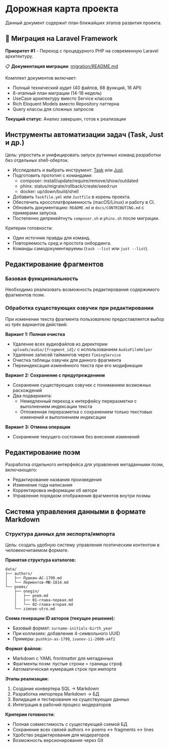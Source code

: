 # Дорожная карта проекта

Данный документ содержит план ближайших этапов развития проекта.

## 🚀 Миграция на Laravel Framework

**Приоритет #1** - Переход с процедурного PHP на современную Laravel архитектуру.

📋 **Документация миграции**: [migration/README.md](./migration/README.md)

Комплект документов включает:
- Полный технический аудит (40 файлов, 68 функций, 16 API)
- 8-этапный план миграции (14-18 недель) 
- UseCase архитектуру вместо Service классов
- Rich Eloquent Models вместо Repository паттерна
- Query классы для сложных запросов

**Текущий статус**: Анализ завершен, готов к реализации

## Инструменты автоматизации задач (Task, Just и др.)

Цель: упростить и унифицировать запуск рутинных команд разработки без отдельных shell-оберток.

- Исследовать и выбрать инструмент: [Task](https://taskfile.dev) или [Just](https://github.com/casey/just).
- Подготовить прототип с командами:
  - composer: install/update/require/remove/show/outdated
  - phinx: status/migrate/rollback/create/seed:run
  - docker: up/down/build/shell
- Добавить `Taskfile.yml` или `Justfile` в корень проекта.
- Обеспечить кроссплатформенность (macOS/Linux) и работу в CI.
- Обновить документацию: `README.md` и `docs/CONTRIBUTING.md` с примерами запуска.
- Постепенно депрекейтнуть `composer.sh` и `phinx.sh` после миграции.

Критерии готовности:
- Один источник правды для команд.
- Повторяемость сред и простота онбординга.
- Команды самодокументируемы (`task --list` или `just --list`).

## Редактирование фрагментов

### Базовая функциональность
Необходимо реализовать возможность редактирования содержимого фрагментов поэм.

### Обработка существующих озвучек при редактировании

При изменении текста фрагмента пользователю предоставляется выбор из трёх вариантов действий:

**Вариант 1: Полная очистка**
- Удаление всех аудиофайлов из директории `uploads/audio/{fragment_id}/` с использованием `AudioFileHelper`
- Удаление записей таймингов через `TimingService`
- Очистка таблицы озвучек для данного фрагмента
- Переиндексация изменённого текста при его модификации

**Вариант 2: Сохранение с предупреждением**
- Сохранение существующих озвучек с пониманием возможных расхождений
- Два подварианта:
  - Немедленный переход к интерфейсу переразметки с выполнением индексации текста
  - Отложенная переразметка с сохранением только текстовых изменений и выполнением индексации

**Вариант 3: Отмена операции**
- Сохранение текущего состояния без внесения изменений

## Редактирование поэм

Разработка отдельного интерфейса для управления метаданными поэм, включающего:
- Редактирование названия произведения
- Изменение года написания
- Корректировка информации об авторе
- Управление порядком отображения фрагментов внутри поэмы

## Система управления данными в формате Markdown

### Структура данных для экспорта/импорта

Цель: создать удобную систему управления поэтическим контентом в человекочитаемом формате.

**Принятая структура каталогов:**
```
data/
├── authors/
│   ├── Пушкин-АС-1799.md
│   └── Лермонтов-МЮ-1814.md
└── poems/
    ├── onegin/
    │   ├── poem.md
    │   ├── 01-глава-первая.md
    │   └── 02-глава-вторая.md
    └── zimnee-utro.md
```

**Схема генерации ID авторов (текущее решение):**
- Базовый формат: `surname-initials-birth_year`
- При коллизиях: добавление 4-символьного UUID
- Примеры: `pushkin-as-1799`, `ivanov-ii-2000-a4f2`

**Формат файлов:**
- Markdown с YAML frontmatter для метаданных
- Фрагменты поэм: пустые строки = границы строф
- Автоматическая нумерация строк при импорте

**Этапы реализации:**
1. Создание конвертера SQL → Markdown
2. Разработка импортера Markdown → БД  
3. Валидация и тестирование на существующих данных
4. Интеграция в рабочий процесс модераторов

**Критерии готовности:**
- Полная совместимость с существующей схемой БД
- Сохранение всех связей authors ↔ poems ↔ fragments ↔ lines
- Удобство редактирования для модераторов
- Возможность версионирования через Git